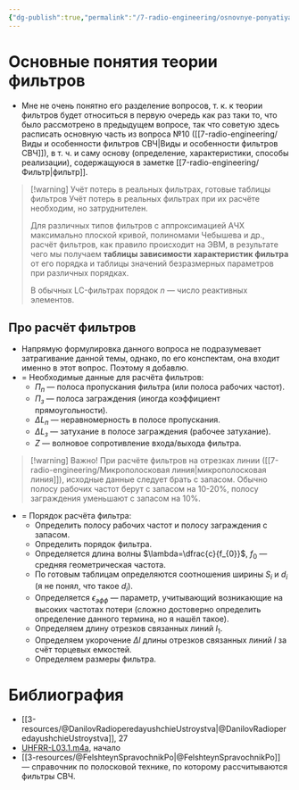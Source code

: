 ```yaml
---
{"dg-publish":true,"permalink":"/7-radio-engineering/osnovnye-ponyatiya-teorii-filtrov/","title":"Основные понятия теории фильтров"}
---
```



# Основные понятия теории фильтров

- Мне не очень понятно его разделение вопросов, т. к. к теории фильтров будет относиться в первую очередь как раз таки то, что было рассмотрено в предыдущем вопросе, так что советую здесь расписать основную часть из вопроса №10 ([[7-radio-engineering/Виды и особенности фильтров СВЧ\|Виды и особенности фильтров СВЧ]]), в т. ч. и саму основу (определение, характеристики, способы реализации), содержащуюся в заметке [[7-radio-engineering/Фильтр\|фильтр]].

> [!warning] Учёт потерь в реальных фильтрах, готовые таблицы фильтров
> Учёт потерь в реальных фильтрах при их расчёте необходим, но затруднителен.
>
> Для различных типов фильтров с аппроксимацией АЧХ максимально плоской кривой, полиномами Чебышева и др., расчёт фильтров, как правило происходит на ЭВМ, в результате чего мы получаем **таблицы зависимости характеристик фильтра** от его порядка и таблицы значений безразмерных параметров при различных порядках.
>
> В обычных LC-фильтрах порядок $n$ — число реактивных элементов.

## Про расчёт фильтров

- Напрямую формулировка данного вопроса не подразумевает затрагивание данной темы, однако, по его конспектам, она входит именно в этот вопрос. Поэтому я добавлю.
- = Необходимые данные для расчёта фильтров:
	- $П_{п}$ — полоса пропускания фильтра (или полоса рабочих частот).
	- $П_{з}$ — полоса заграждения (иногда коэффициент прямоугольности).
	- $\Delta L_{п}$ — неравномерность в полосе пропускания.
	- $\Delta L_{з}$ — затухание в полосе заграждения (рабочее затухание).
	- $Z$ — волновое сопротивление входа/выхода фильтра.

> [!warning] Важно!
> При расчёте фильтров на отрезках линии ([[7-radio-engineering/Микрополосковая линия\|микрополосковая линия]]), исходные данные следует брать с запасом. Обычно полосу рабочих частот берут с запасом на 10-20%, полосу заграждения уменьшают с запасом на 10%.
>

- = Порядок расчёта фильтра:
	- Определить полосу рабочих частот и полосу заграждения с запасом.
	- Определить порядок фильтра.
	- Определяется длина волны $\lambda=\dfrac{c}{f_{0}}$, $f_{0}$ — средняя геометрическая частота.
	- По готовым таблицам определяются соотношения ширины $S_{i}$ и $d_{i}$ (я не понял, что такое $d_{i}$).
	- Определяется $\epsilon_{эфф}$ — параметр, учитывающий возникающие на высоких частотах потери (сложно достоверно определить определение данного термина, но я нашёл такое).
	- Определяем длину отрезков связанных линий $l_{1}$.
	- Определяем укорочение $\Delta l$ длины отрезков связанных линий $l$ за счёт торцевых емкостей.
	- Определяем размеры фильтра.

# Библиография

- [[3-resources/@DanilovRadioperedayushchieUstroystva\|@DanilovRadioperedayushchieUstroystva]], 27
- [UHFRR-L03.1.m4a](file:///C:%5CUsers%5CMojo%5CiCloudDrive%5C_university%5CDanilov%5Clecture-recording%5CUHFRR-L03.1.m4a), начало
- [[3-resources/@FelshteynSpravochnikPo\|@FelshteynSpravochnikPo]] — справочник по полосковой технике, по которому рассчитываются фильтры СВЧ.
